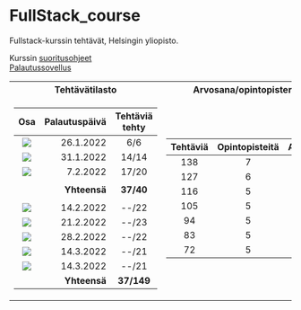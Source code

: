 # FullStack_course
Fullstack-kurssin tehtävät, Helsingin yliopisto.  

Kurssin [suoritusohjeet](https://fullstackopen.com/osa0/yleista#osat-ja-suorittaminen)  
[Palautussovellus](https://studies.cs.helsinki.fi/stats/courses/fullstackopen)

<table>
<tr><th>Tehtävätilasto </th><th>Arvosana/opintopisterajat</th></tr>
<tr><td>

| Osa | Palautuspäivä | Tehtäviä tehty |
|:---:|--------------:|:--------------:|
|[![](https://img.shields.io/badge/0-green?style=for-the-badge)](https://github.com/MelDv/FullStack_course/tree/main/osa0) | 26.1.2022 | 6/6 
|[![](https://img.shields.io/badge/1-green?style=for-the-badge)](https://github.com/MelDv/FullStack_course/tree/main/osa1)  | 31.1.2022 | 14/14 
|[![](https://img.shields.io/badge/2-green?style=for-the-badge)](https://github.com/MelDv/FullStack_course/tree/main/osa2)  | 7.2.2022 | 17/20 
|||
|| **Yhteensä** | **37/40** |
|||
|[![](https://img.shields.io/badge/3-orange?style=for-the-badge)](https://github.com/MelDv/FullStack_course/tree/main/osa3)  | 14.2.2022 | --/22 
|[![](https://img.shields.io/badge/4-orange?style=for-the-badge)](https://github.com/MelDv/FullStack_course/tree/main/osa4)  | 21.2.2022 | --/23 
|[![](https://img.shields.io/badge/5-orange?style=for-the-badge)](https://github.com/MelDv/FullStack_course/tree/main/osa5)  | 28.2.2022 | --/22 
|[![](https://img.shields.io/badge/6-orange?style=for-the-badge)](https://github.com/MelDv/FullStack_course/tree/main/osa6)  | 14.3.2022 | --/21 
|[![](https://img.shields.io/badge/7-orange?style=for-the-badge)](https://github.com/MelDv/FullStack_course/tree/main/osa7)  | 14.3.2022 | --/21 
|| **Yhteensä** | **37/149** |

  </td><td><div class=arvosanat>

| Tehtäviä | Opintopisteitä | Arvosana |
|:---:|:--------------:|:--------------:|
138	| 7	| 5
127	|	6	|	5
116	|	5	|	5
105	|	5	|	4
94	|	5	|	3
83	|	5	|	2  
72	|	5	|	1
  
  </div></td></tr> </table>
